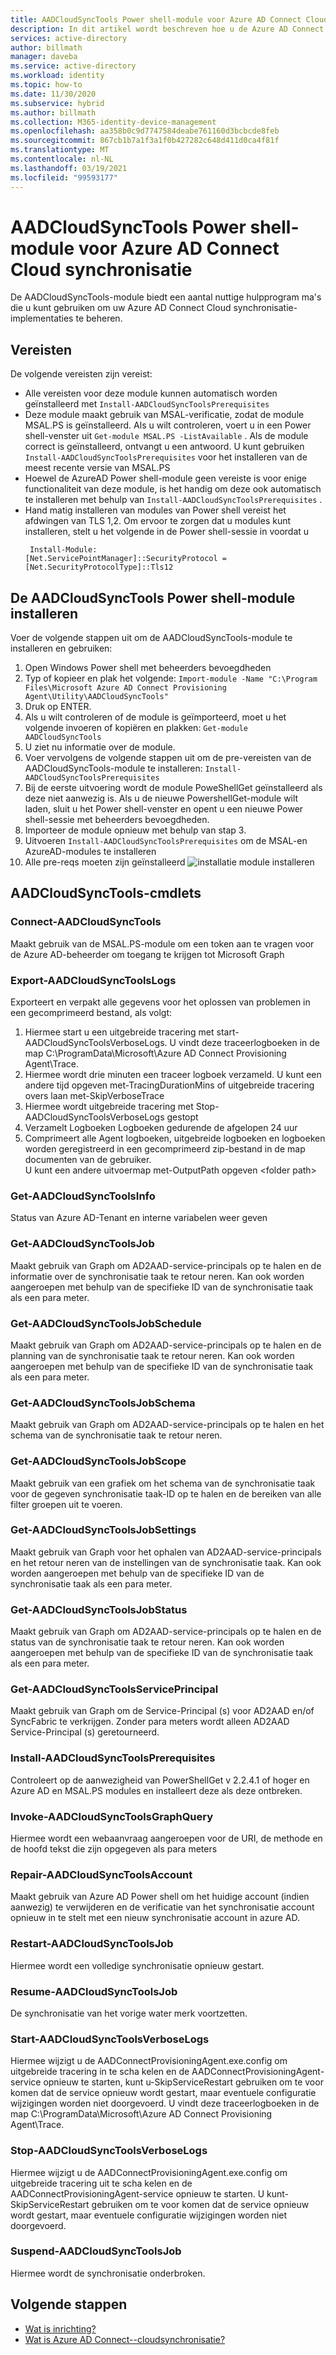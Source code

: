 ```yaml
---
title: AADCloudSyncTools Power shell-module voor Azure AD Connect Cloud synchronisatie
description: In dit artikel wordt beschreven hoe u de Azure AD Connect Cloud-inrichtings Agent installeert.
services: active-directory
author: billmath
manager: daveba
ms.service: active-directory
ms.workload: identity
ms.topic: how-to
ms.date: 11/30/2020
ms.subservice: hybrid
ms.author: billmath
ms.collection: M365-identity-device-management
ms.openlocfilehash: aa358b0c9d7747584deabe761160d3bcbcde8feb
ms.sourcegitcommit: 867cb1b7a1f3a1f0b427282c648d411d0ca4f81f
ms.translationtype: MT
ms.contentlocale: nl-NL
ms.lasthandoff: 03/19/2021
ms.locfileid: "99593177"
---
```

# <a name="aadcloudsynctools-powershell-module-for-azure-ad-connect-cloud-sync"></a>AADCloudSyncTools Power shell-module voor Azure AD Connect Cloud synchronisatie

De AADCloudSyncTools-module biedt een aantal nuttige hulpprogram ma's die u kunt gebruiken om uw Azure AD Connect Cloud synchronisatie-implementaties te beheren.

## <a name="pre-requisites"></a>Vereisten
De volgende vereisten zijn vereist:

- Alle vereisten voor deze module kunnen automatisch worden geïnstalleerd met `Install-AADCloudSyncToolsPrerequisites`
- Deze module maakt gebruik van MSAL-verificatie, zodat de module MSAL.PS is geïnstalleerd. Als u wilt controleren, voert u in een Power shell-venster uit `Get-module MSAL.PS -ListAvailable` . Als de module correct is geïnstalleerd, ontvangt u een antwoord. U kunt gebruiken `Install-AADCloudSyncToolsPrerequisites` voor het installeren van de meest recente versie van MSAL.PS
- Hoewel de AzureAD Power shell-module geen vereiste is voor enige functionaliteit van deze module, is het handig om deze ook automatisch te installeren met behulp van `Install-AADCloudSyncToolsPrerequisites` .
- Hand matig installeren van modules van Power shell vereist het afdwingen van TLS 1,2. Om ervoor te zorgen dat u modules kunt installeren, stelt u het volgende in de Power shell-sessie in voordat u
  ```
   Install-Module:
  [Net.ServicePointManager]::SecurityProtocol = [Net.SecurityProtocolType]::Tls12 
  ```


## <a name="install-the-aadcloudsynctools-powershell-module"></a>De AADCloudSyncTools Power shell-module installeren
Voer de volgende stappen uit om de AADCloudSyncTools-module te installeren en gebruiken:

1. Open Windows Power shell met beheerders bevoegdheden
2. Typ of kopieer en plak het volgende: `Import-module -Name "C:\Program Files\Microsoft Azure AD Connect Provisioning Agent\Utility\AADCloudSyncTools"`
3. Druk op ENTER.
4. Als u wilt controleren of de module is geïmporteerd, moet u het volgende invoeren of kopiëren en plakken: `Get-module AADCloudSyncTools`
5. U ziet nu informatie over de module.
6. Voer vervolgens de volgende stappen uit om de pre-vereisten van de AADCloudSyncTools-module te installeren: `Install-AADCloudSyncToolsPrerequisites`
7. Bij de eerste uitvoering wordt de module PoweShellGet geïnstalleerd als deze niet aanwezig is. Als u de nieuwe PowershellGet-module wilt laden, sluit u het Power shell-venster en opent u een nieuwe Power shell-sessie met beheerders bevoegdheden. 
8. Importeer de module opnieuw met behulp van stap 3.
9. Uitvoeren `Install-AADCloudSyncToolsPrerequisites` om de MSAL-en AzureAD-modules te installeren
11. Alle pre-reqs moeten zijn geïnstalleerd ![ installatie module installeren](media/reference-powershell/install-1.png)


## <a name="aadcloudsynctools--cmdlets"></a>AADCloudSyncTools-cmdlets
### <a name="connect-aadcloudsynctools"></a>Connect-AADCloudSyncTools
Maakt gebruik van de MSAL.PS-module om een token aan te vragen voor de Azure AD-beheerder om toegang te krijgen tot Microsoft Graph 


### <a name="export-aadcloudsynctoolslogs"></a>Export-AADCloudSyncToolsLogs
Exporteert en verpakt alle gegevens voor het oplossen van problemen in een gecomprimeerd bestand, als volgt:
 1. Hiermee start u een uitgebreide tracering met start-AADCloudSyncToolsVerboseLogs.  U vindt deze traceerlogboeken in de map C:\ProgramData\Microsoft\Azure AD Connect Provisioning Agent\Trace.
 2. Hiermee wordt drie minuten een traceer logboek verzameld.
   U kunt een andere tijd opgeven met-TracingDurationMins of uitgebreide tracering overs laan met-SkipVerboseTrace
 3. Hiermee wordt uitgebreide tracering met Stop-AADCloudSyncToolsVerboseLogs gestopt
 4. Verzamelt Logboeken Logboeken gedurende de afgelopen 24 uur
 5. Comprimeert alle Agent logboeken, uitgebreide logboeken en logboeken worden geregistreerd in een gecomprimeerd zip-bestand in de map documenten van de gebruiker. 
 </br>U kunt een andere uitvoermap met-OutputPath opgeven \<folder path\>

### <a name="get-aadcloudsynctoolsinfo"></a>Get-AADCloudSyncToolsInfo
Status van Azure AD-Tenant en interne variabelen weer geven

### <a name="get-aadcloudsynctoolsjob"></a>Get-AADCloudSyncToolsJob
Maakt gebruik van Graph om AD2AAD-service-principals op te halen en de informatie over de synchronisatie taak te retour neren.
Kan ook worden aangeroepen met behulp van de specifieke ID van de synchronisatie taak als een para meter.

### <a name="get-aadcloudsynctoolsjobschedule"></a>Get-AADCloudSyncToolsJobSchedule
Maakt gebruik van Graph om AD2AAD-service-principals op te halen en de planning van de synchronisatie taak te retour neren.
Kan ook worden aangeroepen met behulp van de specifieke ID van de synchronisatie taak als een para meter.

### <a name="get-aadcloudsynctoolsjobschema"></a>Get-AADCloudSyncToolsJobSchema
Maakt gebruik van Graph om AD2AAD-service-principals op te halen en het schema van de synchronisatie taak te retour neren.

### <a name="get-aadcloudsynctoolsjobscope"></a>Get-AADCloudSyncToolsJobScope
Maakt gebruik van een grafiek om het schema van de synchronisatie taak voor de gegeven synchronisatie taak-ID op te halen en de bereiken van alle filter groepen uit te voeren.

### <a name="get-aadcloudsynctoolsjobsettings"></a>Get-AADCloudSyncToolsJobSettings
Maakt gebruik van Graph voor het ophalen van AD2AAD-service-principals en het retour neren van de instellingen van de synchronisatie taak.
Kan ook worden aangeroepen met behulp van de specifieke ID van de synchronisatie taak als een para meter.

### <a name="get-aadcloudsynctoolsjobstatus"></a>Get-AADCloudSyncToolsJobStatus
Maakt gebruik van Graph om AD2AAD-service-principals op te halen en de status van de synchronisatie taak te retour neren.
Kan ook worden aangeroepen met behulp van de specifieke ID van de synchronisatie taak als een para meter.

### <a name="get-aadcloudsynctoolsserviceprincipal"></a>Get-AADCloudSyncToolsServicePrincipal
Maakt gebruik van Graph om de Service-Principal (s) voor AD2AAD en/of SyncFabric te verkrijgen.
Zonder para meters wordt alleen AD2AAD Service-Principal (s) geretourneerd.

### <a name="install-aadcloudsynctoolsprerequisites"></a>Install-AADCloudSyncToolsPrerequisites
Controleert op de aanwezigheid van PowerShellGet v 2.2.4.1 of hoger en Azure AD en MSAL.PS modules en installeert deze als deze ontbreken.

### <a name="invoke-aadcloudsynctoolsgraphquery"></a>Invoke-AADCloudSyncToolsGraphQuery
Hiermee wordt een webaanvraag aangeroepen voor de URI, de methode en de hoofd tekst die zijn opgegeven als para meters

### <a name="repair-aadcloudsynctoolsaccount"></a>Repair-AADCloudSyncToolsAccount
Maakt gebruik van Azure AD Power shell om het huidige account (indien aanwezig) te verwijderen en de verificatie van het synchronisatie account opnieuw in te stelt met een nieuw synchronisatie account in azure AD.

### <a name="restart-aadcloudsynctoolsjob"></a>Restart-AADCloudSyncToolsJob
Hiermee wordt een volledige synchronisatie opnieuw gestart.

### <a name="resume-aadcloudsynctoolsjob"></a>Resume-AADCloudSyncToolsJob
De synchronisatie van het vorige water merk voortzetten.

### <a name="start-aadcloudsynctoolsverboselogs"></a>Start-AADCloudSyncToolsVerboseLogs
Hiermee wijzigt u de AADConnectProvisioningAgent.exe.config om uitgebreide tracering in te scha kelen en de AADConnectProvisioningAgent-service opnieuw te starten, kunt u-SkipServiceRestart gebruiken om te voor komen dat de service opnieuw wordt gestart, maar eventuele configuratie wijzigingen worden niet doorgevoerd.  U vindt deze traceerlogboeken in de map C:\ProgramData\Microsoft\Azure AD Connect Provisioning Agent\Trace.

### <a name="stop-aadcloudsynctoolsverboselogs"></a>Stop-AADCloudSyncToolsVerboseLogs
Hiermee wijzigt u de AADConnectProvisioningAgent.exe.config om uitgebreide tracering uit te scha kelen en de AADConnectProvisioningAgent-service opnieuw te starten. U kunt-SkipServiceRestart gebruiken om te voor komen dat de service opnieuw wordt gestart, maar eventuele configuratie wijzigingen worden niet doorgevoerd.

### <a name="suspend-aadcloudsynctoolsjob"></a>Suspend-AADCloudSyncToolsJob
Hiermee wordt de synchronisatie onderbroken.

## <a name="next-steps"></a>Volgende stappen 

- [Wat is inrichting?](what-is-provisioning.md)
- [Wat is Azure AD Connect--cloudsynchronisatie?](what-is-cloud-sync.md)

